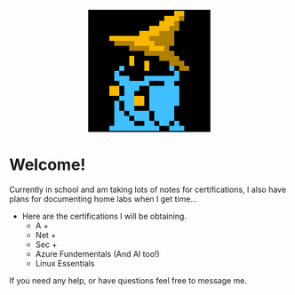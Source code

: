 <p align="center">
  <img src="https://github.com/DKC-Bluegeneral/GitBluePublic/blob/main/Images/black%20-mage.png" alt="DKC-Bluegeneral">
</p>



# Welcome!



Currently in school and am taking lots of notes for certifications, I also have plans for documenting home labs when I get time...


- Here are the certifications I will be obtaining.
  - A +
  - Net +
  - Sec +
  - Azure Fundementals (And AI too!)
  - Linux Essentials

If you need any help, or have questions feel free to message me. 

